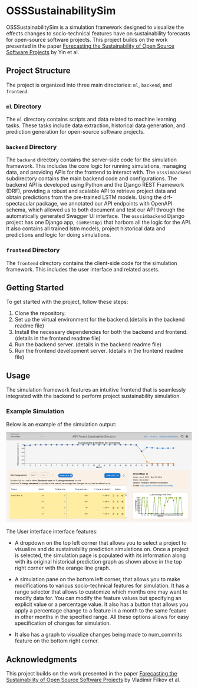 # OSSSustainabilitySim

OSSSustainabilitySim is a simulation framework designed to visualize the effects changes to socio-technical features have on sustainability forecasts for  open-source software projects. This project builds on the work presented in the paper [Forecasting the Sustainability of Open Source Software Projects](https://www.cs.ucdavis.edu/~filkov/papers/oss_sustain_forecast.pdf) by Yin et al.

## Project Structure

The project is organized into three main directories: `ml`, `backend`, and `frontend`.

### `ml` Directory

The `ml` directory contains scripts and data related to machine learning tasks. These tasks include data extraction, historical data generation, and prediction generation for open-source software projects. 


### `backend` Directory

The `backend` directory contains the server-side code for the simulation framework. This includes the core logic for running simulations, managing data, and providing APIs for the frontend to interact with. The `osssimbackend` subdirectory contains the main backend code and configurations. The backend API is developed using Python and the Django REST Framework (DRF), providing a robust and scalable API to retrieve project data and obtain predictions from the pre-trained LSTM models. Using the drf-spectacular package, we annotated our API endpoints with OpenAPI schema, which allowed us to both document and test our API through the automatically generated Swagger UI interface. The `osssimbackend` Django project has one Django app, `simRestApi` that harbors all the logic for the API. It also contains all trained lstm models, project historical data and predictions and logic for doing simulations.

### `frontend` Directory

The `frontend` directory contains the client-side code for the simulation framework. This includes the user interface and related assets. 

## Getting Started

To get started with the project, follow these steps:

1. Clone the repository.
2. Set up the virtual environment for the backend.(details in the backend readme file)
3. Install the necessary dependencies for both the backend and frontend. (details in the frontend readme file)
4. Run the backend server. (details in the backend readme file)
5. Run the frontend development server. (details in the frontend readme file)


## Usage 

The simulation framework features an intuitive frontend that is seamlessly integrated with the backend to perform project sustainability simulation. 

### Example Simulation

Below is an example of the simulation output:

![Simulation Example](images/simulation_page.png)

The User interface interface features:

- A dropdown on the top left corner that allows you to select a project to visualize and do sustainability prediction simulations on. Once a project is selected, the simulation page is populated with its information along with its original historical prediction graph as shown above in the top right corner with the orange line graph.

- A simulation pane on the bottom left corner, that allows you to make modifications to various socio-technical features for simulation. It has a range selector that allows to customize which months one may want to modify data for. You can modify the feature values but specifying an explicit value or a percentage value. It also has a button that allows you apply a percentage change to a feature in a month to the same feature in other months in the specified range. All these options allows for easy specification of changes for simulation. 

- It also has a graph to visualize changes being made to num_commits feature on the  bottom right corner. 


## Acknowledgments

This project builds on the work presented in the paper [Forecasting the Sustainability of Open Source Software Projects](https://www.cs.ucdavis.edu/~filkov/papers/oss_sustain_forecast.pdf) by Vladimir Filkov et al.